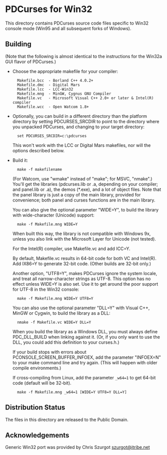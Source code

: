 PDCurses for Win32
==================

This directory contains PDCurses source code files specific to Win32
console mode (Win95 and all subsequent forks of Windows).

Building
--------

   (Note that the following is almost identical to the instructions
   for the Win32a GUI flavor of PDCurses.)

- Choose the appropriate makefile for your compiler:

        Makefile.bcc  - Borland C++ 4.0.2+
        Makefile.dmc  - Digital Mars
        Makefile.lcc  - LCC-Win32
        Makefile.mng  - MinGW, Cygnus GNU Compiler
        Makefile.vc   - Microsoft Visual C++ 2.0+ or later & Intel(R) compiler
        Makefile.wcc  - Open Watcom 1.8+

- Optionally, you can build in a different directory than the platform
  directory by setting PDCURSES_SRCDIR to point to the directory where
  you unpacked PDCurses, and changing to your target directory:

        set PDCURSES_SRCDIR=c:\pdcurses

  This won't work with the LCC or Digital Mars makefiles, nor will the
  options described below.

- Build it:

        make -f makefilename

  (For Watcom, use "wmake" instead of "make"; for MSVC, "nmake".) You'll
  get the libraries (pdcurses.lib or .a, depending on your compiler; and
  panel.lib or .a), the demos (*.exe), and a lot of object files. Note
  that the panel library is just a copy of the main library, provided
  for convenience; both panel and curses functions are in the main
  library.

  You can also give the optional parameter "WIDE=Y", to build the
  library with wide-character (Unicode) support:

        make -f Makefile.mng WIDE=Y

  When built this way, the library is not compatible with Windows 9x,
  unless you also link with the Microsoft Layer for Unicode (not
  tested).

  For the Intel(R) compiler,  use Makefile.vc and add ICC=Y.

  By default,  Makefile.vc results in 64-bit code for both VC and Intel(R).
  Add IX86=Y to generate 32-bit code.  (Other builds are 32-bit only.)

  Another option, "UTF8=Y", makes PDCurses ignore the system locale, and
  treat all narrow-character strings as UTF-8. This option has no effect
  unless WIDE=Y is also set. Use it to get around the poor support for
  UTF-8 in the Win32 console:

        make -f Makefile.mng WIDE=Y UTF8=Y

  You can also use the optional parameter "DLL=Y" with Visual C++,
  MinGW or Cygwin, to build the library as a DLL:

        nmake -f Makefile.vc WIDE=Y DLL=Y

  When you build the library as a Windows DLL, you must always define
  PDC_DLL_BUILD when linking against it. (Or, if you only want to use
  the DLL, you could add this definition to your curses.h.)

  If your build stops with errors about PCONSOLE_SCREEN_BUFFER_INFOEX,
  add the parameter "INFOEX=N" to your make command line and try again.
  (This will happen with older compile environments.)

  If cross-compiling from Linux,  add the parameter `_w64=1` to get
  64-bit code (default will be 32-bit).

        make -f Makefile.mng _w64=1 [WIDE=Y UTF8=Y DLL=Y]

Distribution Status
-------------------

The files in this directory are released to the Public Domain.

Acknowledgements
----------------

Generic Win32 port was provided by Chris Szurgot <szurgot@itribe.net>
